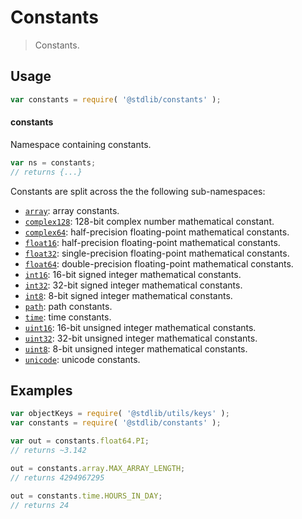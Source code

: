 <!--

@license Apache-2.0

Copyright (c) 2018 The Stdlib Authors.

Licensed under the Apache License, Version 2.0 (the "License");
you may not use this file except in compliance with the License.
You may obtain a copy of the License at

   http://www.apache.org/licenses/LICENSE-2.0

Unless required by applicable law or agreed to in writing, software
distributed under the License is distributed on an "AS IS" BASIS,
WITHOUT WARRANTIES OR CONDITIONS OF ANY KIND, either express or implied.
See the License for the specific language governing permissions and
limitations under the License.

-->

# Constants

> Constants.

<section class="usage">

## Usage

```javascript
var constants = require( '@stdlib/constants' );
```

#### constants

Namespace containing constants.

```javascript
var ns = constants;
// returns {...}
```

Constants are split across the the following sub-namespaces:

<!-- <toc pattern="*"> -->

<div class="namespace-toc">

-   <span class="signature">[`array`][@stdlib/constants/array]</span><span class="delimiter">: </span><span class="description">array constants.</span>
-   <span class="signature">[`complex128`][@stdlib/constants/complex128]</span><span class="delimiter">: </span><span class="description">128-bit complex number mathematical constant.</span>
-   <span class="signature">[`complex64`][@stdlib/constants/complex64]</span><span class="delimiter">: </span><span class="description">half-precision floating-point mathematical constants.</span>
-   <span class="signature">[`float16`][@stdlib/constants/float16]</span><span class="delimiter">: </span><span class="description">half-precision floating-point mathematical constants.</span>
-   <span class="signature">[`float32`][@stdlib/constants/float32]</span><span class="delimiter">: </span><span class="description">single-precision floating-point mathematical constants.</span>
-   <span class="signature">[`float64`][@stdlib/constants/float64]</span><span class="delimiter">: </span><span class="description">double-precision floating-point mathematical constants.</span>
-   <span class="signature">[`int16`][@stdlib/constants/int16]</span><span class="delimiter">: </span><span class="description">16-bit signed integer mathematical constants.</span>
-   <span class="signature">[`int32`][@stdlib/constants/int32]</span><span class="delimiter">: </span><span class="description">32-bit signed integer mathematical constants.</span>
-   <span class="signature">[`int8`][@stdlib/constants/int8]</span><span class="delimiter">: </span><span class="description">8-bit signed integer mathematical constants.</span>
-   <span class="signature">[`path`][@stdlib/constants/path]</span><span class="delimiter">: </span><span class="description">path constants.</span>
-   <span class="signature">[`time`][@stdlib/constants/time]</span><span class="delimiter">: </span><span class="description">time constants.</span>
-   <span class="signature">[`uint16`][@stdlib/constants/uint16]</span><span class="delimiter">: </span><span class="description">16-bit unsigned integer mathematical constants.</span>
-   <span class="signature">[`uint32`][@stdlib/constants/uint32]</span><span class="delimiter">: </span><span class="description">32-bit unsigned integer mathematical constants.</span>
-   <span class="signature">[`uint8`][@stdlib/constants/uint8]</span><span class="delimiter">: </span><span class="description">8-bit unsigned integer mathematical constants.</span>
-   <span class="signature">[`unicode`][@stdlib/constants/unicode]</span><span class="delimiter">: </span><span class="description">unicode constants.</span>

</div>

<!-- </toc> -->

</section>

<!-- /.usage -->

<section class="examples">

## Examples

<!-- eslint no-undef: "error" -->

```javascript
var objectKeys = require( '@stdlib/utils/keys' );
var constants = require( '@stdlib/constants' );

var out = constants.float64.PI;
// returns ~3.142

out = constants.array.MAX_ARRAY_LENGTH;
// returns 4294967295

out = constants.time.HOURS_IN_DAY;
// returns 24
```

</section>

<!-- /.examples -->

<!-- Section for related `stdlib` packages. Do not manually edit this section, as it is automatically populated. -->

<section class="related">

</section>

<!-- /.related -->

<!-- Section for all links. Make sure to keep an empty line after the `section` element and another before the `/section` close. -->

<section class="links">

<!-- <toc-links> -->

[@stdlib/constants/array]: https://github.com/stdlib-js/stdlib/tree/develop/lib/node_modules/%40stdlib/constants/array

[@stdlib/constants/complex128]: https://github.com/stdlib-js/stdlib/tree/develop/lib/node_modules/%40stdlib/constants/complex128

[@stdlib/constants/complex64]: https://github.com/stdlib-js/stdlib/tree/develop/lib/node_modules/%40stdlib/constants/complex64

[@stdlib/constants/float16]: https://github.com/stdlib-js/stdlib/tree/develop/lib/node_modules/%40stdlib/constants/float16

[@stdlib/constants/float32]: https://github.com/stdlib-js/stdlib/tree/develop/lib/node_modules/%40stdlib/constants/float32

[@stdlib/constants/float64]: https://github.com/stdlib-js/stdlib/tree/develop/lib/node_modules/%40stdlib/constants/float64

[@stdlib/constants/int16]: https://github.com/stdlib-js/stdlib/tree/develop/lib/node_modules/%40stdlib/constants/int16

[@stdlib/constants/int32]: https://github.com/stdlib-js/stdlib/tree/develop/lib/node_modules/%40stdlib/constants/int32

[@stdlib/constants/int8]: https://github.com/stdlib-js/stdlib/tree/develop/lib/node_modules/%40stdlib/constants/int8

[@stdlib/constants/path]: https://github.com/stdlib-js/stdlib/tree/develop/lib/node_modules/%40stdlib/constants/path

[@stdlib/constants/time]: https://github.com/stdlib-js/stdlib/tree/develop/lib/node_modules/%40stdlib/constants/time

[@stdlib/constants/uint16]: https://github.com/stdlib-js/stdlib/tree/develop/lib/node_modules/%40stdlib/constants/uint16

[@stdlib/constants/uint32]: https://github.com/stdlib-js/stdlib/tree/develop/lib/node_modules/%40stdlib/constants/uint32

[@stdlib/constants/uint8]: https://github.com/stdlib-js/stdlib/tree/develop/lib/node_modules/%40stdlib/constants/uint8

[@stdlib/constants/unicode]: https://github.com/stdlib-js/stdlib/tree/develop/lib/node_modules/%40stdlib/constants/unicode

<!-- </toc-links> -->

</section>

<!-- /.links -->
